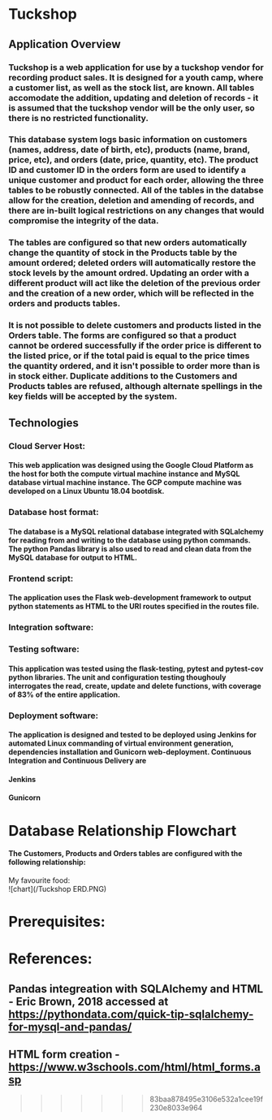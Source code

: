 # Tuckshop 
## Application Overview
### Tuckshop is a web application for use by a tuckshop vendor for recording product sales. It is designed for a youth camp, where a customer list, as well as the stock list, are known. All tables accomodate the addition, updating and deletion of records - it is assumed that the tuckshop vendor will be the only user, so there is no restricted functionality.

### This database system logs basic information on customers (names, address, date of birth, etc), products (name, brand, price, etc), and orders (date, price, quantity, etc). The product ID and customer ID in the orders form are used to identify a unique customer and product for each order, allowing the three tables to be robustly connected. All of the tables in the databse allow for the creation, deletion and amending of records, and there are in-built logical restrictions on any changes that would compromise the integrity of the data.

### The tables are configured so that new orders automatically change the quantity of stock in the Products table by the amount ordered; deleted orders will automatically restore the stock levels by the amount ordred. Updating an order with a different product will act like the deletion of the previous order and the creation of a new order, which will be reflected in the orders and products tables. 

### It is not possible to delete customers and products listed in the Orders table. The forms are configured so that a product cannot be ordered successfully if the order price is different to the listed price, or if the total paid is equal to the price times the quantity ordered, and it isn't possible to order more than is in stock either. Duplicate additions to the Customers and Products tables are refused, although alternate spellings in the key fields will be accepted by the system.

## Technologies
### Cloud Server Host:
#### This web application was designed using the Google Cloud Platform as the host for both the compute virtual machine instance and MySQL database virtual machine instance. The GCP compute machine was developed on a Linux Ubuntu 18.04 bootdisk.
### Database host format:
#### The database is a MySQL relational database integrated with SQLalchemy for reading from and writing to the database using python commands. The python Pandas library is also used to read and clean data from the MySQL database for output to HTML.
### Frontend script:
#### The application uses the Flask web-development framework to output python statements as HTML to the URI routes specified in the routes file.
### Integration software:
### Testing software:
#### This application was tested using the flask-testing, pytest and pytest-cov python libraries. The unit and configuration testing thoughouly interrogates the read, create, update and delete functions, with coverage of 83% of the entire application.
### Deployment software:
#### The application is designed and tested to be deployed using Jenkins for automated Linux commanding of virtual environment generation, dependencies installation and Gunicorn web-deployment. Continuous Integration and Continuous Delivery are 
#### Jenkins
#### Gunicorn

# Database Relationship Flowchart
#### The Customers, Products and Orders tables are configured with the following relationship:

My favourite food:  
![chart](/Tuckshop ERD.PNG)


# Prerequisites:
###

# References:
## Pandas integreation with SQLAlchemy and HTML - Eric Brown, 2018 accessed at https://pythondata.com/quick-tip-sqlalchemy-for-mysql-and-pandas/
## HTML form creation - https://www.w3schools.com/html/html_forms.asp
>>>>>>> 83baa878495e3106e532a1cee19f230e8033e964
